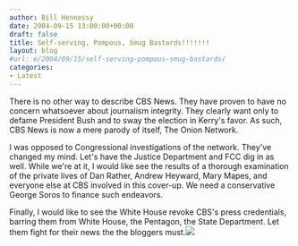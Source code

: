 ```yaml
---
author: Bill Hennessy
date: 2004-09-15 13:00:00+00:00
draft: false
title: Self-serving, Pompous, Smug Bastards!!!!!!!
layout: blog
#url: e/2004/09/15/self-serving-pompous-smug-bastards/
categories:
- Latest
---
```


There is no other way to describe CBS News.  They have proven to have no concern whatsoever about journalism integrity.  They clearly want only to defame President Bush and to sway the election in Kerry's favor.  As such, CBS News is now a mere parody of itself, The Onion Network.  
  
I was opposed to Congressional investigations of the network.  They've changed my mind.  Let's have the Justice Department and FCC dig in as well.  While we're at it, I would like see the results of a thorough examination of the private lives of Dan Rather, Andrew Heyward, Mary Mapes, and everyone else at CBS involved in this cover-up.  We need a conservative George Soros to finance such endeavors.    
  
Finally, I would like to see the White House revoke CBS's press credentials, barring them from White House, the Pentagon, the State Department.  Let them fight for their news the the bloggers must.![](https://blog.billhennessy.com/aggbug.aspx?PostID=565)

